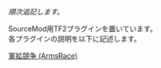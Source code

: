 *順次追記します。*

SourceMod用TF2プラグインを置いています。  
各プラグインの説明を以下に記述します。

[軍拡競争 (ArmsRace)](https://github.com/alchemistark/SourceMod_Plugin/edit/master/ArmsRace.md)
